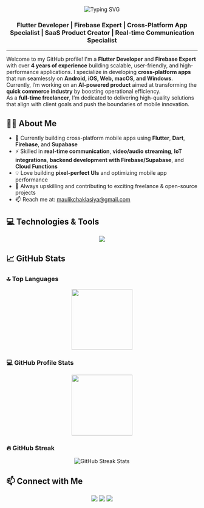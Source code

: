 
<!-- Banner -->
<p align="center">
  <img src="https://readme-typing-svg.demolab.com?font=Fira+Code&weight=500&size=25&duration=1500&pause=100&center=true&vCenter=true&width=435&lines=Hi+%F0%9F%91%8B+I'm+Maulik+Chaklasiya;Flutter+Developer;Firebase+Expert;Cross-platform+App+Specialist" alt="Typing SVG" />
</p>

<h3 align="center">Flutter Developer | Firebase Expert | Cross-Platform App Specialist | SaaS Product Creator | Real-time Communication Specialist</h3>

---

Welcome to my GitHub profile! I'm a **Flutter Developer** and **Firebase Expert** with over **4 years of experience** building scalable, user-friendly, and high-performance applications. I specialize in developing **cross-platform apps** that run seamlessly on **Android, iOS, Web, macOS, and Windows**.  
Currently, I’m working on an **AI-powered product** aimed at transforming the **quick commerce industry** by boosting operational efficiency.  
As a **full-time freelancer**, I’m dedicated to delivering high-quality solutions that align with client goals and push the boundaries of mobile innovation.

## 🧑‍💻 About Me

- 🔭 Currently building cross-platform mobile apps using **Flutter**, **Dart**, **Firebase**, and **Supabase**  
- ⚡ Skilled in **real-time communication**, **video/audio streaming**, **IoT integrations**, **backend development with Firebase/Supabase**, and **Cloud Functions**  
- 💡 Love building **pixel-perfect UIs** and optimizing mobile app performance  
- 🎯 Always upskilling and contributing to exciting freelance & open-source projects  
- 📫 Reach me at: [maulikchaklasiya@gmail.com](mailto:maulikchaklasiya@gmail.com)

## 💻 Technologies & Tools

<p align="center">
  <img src="https://skillicons.dev/icons?i=dart,flutter,firebase,kotlin,supabase,git,vscode,androidstudio,figma" />
</p>


## 📈 GitHub Stats


### 🔝 Top Languages
<p align="center">
  <img src="https://github-readme-stats.vercel.app/api/top-langs/?username=maulikchak&layout=compact&theme=tokyonight" height="160"/>
</p>

### 💻 GitHub Profile Stats
<p align="center">
  <img src="https://github-readme-stats.vercel.app/api?username=maulikchak&show_icons=true&theme=tokyonight" height="160"/>
</p>

### 🔥 GitHub Streak
<p align="center">
  <img src="https://github-readme-streak-stats.herokuapp.com/?user=maulikchak&theme=tokyonight" alt="GitHub Streak Stats"/>
</p>


## 📫 Connect with Me

<p align="center">
  <a href="https://maulikchaklasiya.in" target="_blank"><img src="https://img.shields.io/badge/Portfolio-000000?style=for-the-badge&logo=firefox&logoColor=white"/></a>
  <a href="mailto:maulikchaklasiya@gmail.com"><img src="https://img.shields.io/badge/Gmail-D14836?style=for-the-badge&logo=gmail&logoColor=white"/></a>
  <a href="https://www.linkedin.com/in/maulikchaklasiya" target="_blank"><img src="https://img.shields.io/badge/LinkedIn-0077B5?style=for-the-badge&logo=linkedin&logoColor=white"/></a>
</p>


